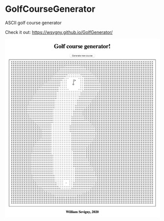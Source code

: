 # GolfCourseGenerator
ASCII golf course generator

Check it out: https://wsvgny.github.io/GolfGenerator/

![app](./screenshot.png)
